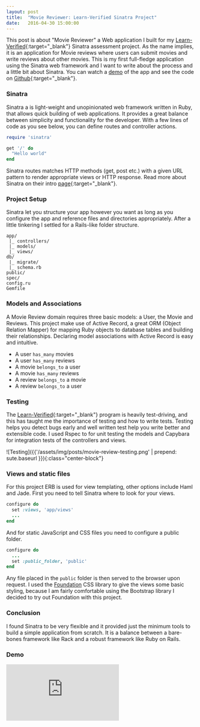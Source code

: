 ```yaml
---
layout: post
title:  "Movie Reviewer: Learn-Verified Sinatra Project"
date:   2016-04-30 15:00:00
---
```


This post is about "Movie Reviewer" a Web application I built for my [Learn-Verified](https://learn.co){:target="_blank"} Sinatra assessment project. As the name implies, it is an application for Movie reviews where users can submit movies and write reviews about other movies. This is my first full-fledge application using the Sinatra web framework and I want to write about the process and a little bit about Sinatra. You can watch a [demo](#demo) of the app and see the code on [Github](http://github.com/azemoh/movie-review){:target="_blank"}.

### Sinatra

Sinatra a is light-weight and unopinionated web framework written in Ruby, that allows quick building of web applications. It provides a great balance between simplicity and functionality for the developer. With a few lines of code as you see below, you can define routes and controller actions.

```ruby
require 'sinatra'

get '/' do
  "Hello world"
end
```

Sinatra routes matches HTTP methods (get, post etc.) with a given URL pattern to render appropriate views or HTTP response. Read more about Sinatra on their intro [page](http://www.sinatrarb.com/intro.html){:target="_blank"}.


### Project Setup

Sinatra let you structure your app however you want as long as you configure the app and reference files and directories appropriately. After a little tinkering I settled for a Rails-like folder structure.

```
app/
 |_ controllers/
 |_ models/
 |_ views/
db/
 |_ migrate/
 |_ schema.rb
public/
spec/
config.ru
Gemfile
```

### Models and Associations

A Movie Review domain requires three basic models: a User, the Movie and Reviews. This project make use of Active Record, a great ORM (Object Relation Mapper) for mapping Ruby objects to database tables and building their relationships. Declaring model associations with Active Record is easy and intuitive.

- A user `has_many` movies
- A user `has_many` reviews
- A movie `belongs_to` a user
- A movie `has_many` reviews
- A review `belongs_to` a movie
- A review `belongs_to` a user

### Testing

The [Learn-Verified](https://learn.co){:target="_blank"} program is heavily test-driving, and this has taught me the importance of testing and how to write tests. Testing helps you detect bugs early and well written test help you write better and extensible code. I used Rspec to for unit testing the models and Capybara for integration tests of the controllers and views.

![Testing]({{'/assets/img/posts/movie-review-testing.png' | prepend: sute.baseurl }}){:class="center-block"}

### Views and static files

For this project ERB is used for view templating, other options include Haml and Jade. First you need to tell Sinatra where to look for your views.

```ruby
configure do
  set :views, 'app/views'
  ...
end
```

And for static JavaScript and CSS files you need to configure a public folder.

```ruby
configure do
  ...
  set :public_folder, 'public'
end
```

Any file placed in the `public` folder is then served to the browser upon request. I used the [Foundation](http://foundation.zurb.com/sites.html) CSS library to give the views some basic styling, because I am fairly comfortable using the Bootstrap library I decided to try out Foundation with this project.

### Conclusion

I found Sinatra to be very flexible and it provided just the minimum tools to build a simple application from scratch. It is a balance between a bare-bones framework like Rack and a robust framework like Ruby on Rails.


### Demo

<div id="demo" class="video-wrapper">
  <iframe src="https://www.youtube.com/embed/K1xCfdfBqNw" frameborder="0" allowfullscreen></iframe>
</div>
